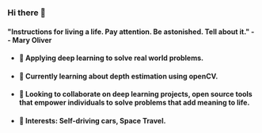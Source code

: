 ### Hi there 👋
#### "Instructions for living a life. Pay attention. Be astonished. Tell about it." -- Mary Oliver 

* #### 🔭 Applying deep learning to solve real world problems.

* #### 🌱 Currently learning about depth estimation using openCV.

* #### 👯 Looking to collaborate on deep learning projects, open source tools that empower individuals to solve problems that add meaning to life.

* #### 💬 Interests: Self-driving cars, Space Travel.


